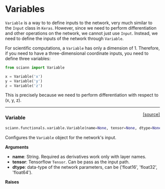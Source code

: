 # Variables

`Variable` is a way to to define inputs to the network, very much similar to the `Input` class in `Keras`. However, since we need to perform differentiation and other operations on the network, we cannot just use `Input`. Instead, we need to define the inputs of the network through `Variable`. 

For scientific computations, a `Variable` has only a dimension of 1. Therefore, if you need to have a three-dimensional coordinate inputs, you need to define three variables:

```python
from sciann import Variable

x = Variable('x')
y = Variable('y')
z = Variable('z')
```

This is precisely because we need to perform differentiation with respect to (x, y, z). 


---

<span style="float:right;">[[source]](https://github.com/sciann/sciann/tree/master/sciann/functionals/variable.py#L11)</span>
### Variable

```python
sciann.functionals.variable.Variable(name=None, tensor=None, dtype=None)
```

Configures the `Variable` object for the network's input.

__Arguments__

- __name__: String.
    Required as derivatives work only with layer names.
- __tensor__: Tensorflow `Tensor`.
    Can be pass as the input path.
- __dtype__: data-type of the network parameters, can be
    ('float16', 'float32', 'float64').

__Raises__


    
